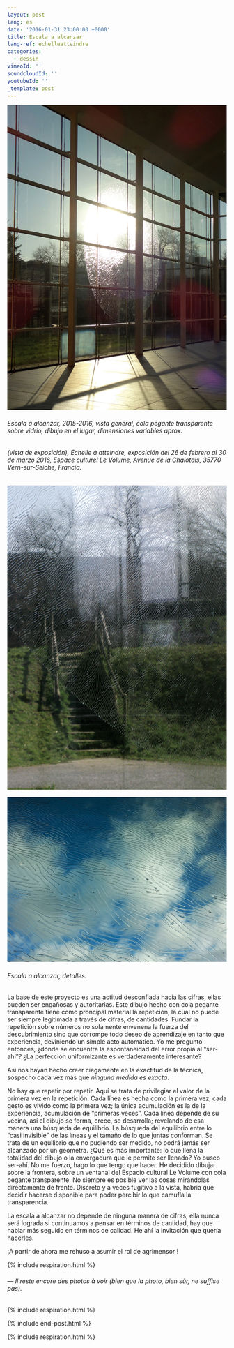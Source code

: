 ```yaml
---
layout: post
lang: es
date: '2016-01-31 23:00:00 +0000'
title: Escala a alcanzar
lang-ref: echelleatteindre
categories:
  - dessin
vimeoId: ''
soundcloudId: ''
youtubeId: ''
_template: post
---
```





![](/imgs/echelle-a-atteindre-2015-2016-up.jpg)

###### _Escala a alcanzar_, 2015-2016, vista general, cola pegante transparente sobre vidrio, dibujo en el lugar, dimensiones variables aprox.

###### (vista de exposición), _Échelle à atteindre_, exposición del 26 de febrero al 30 de marzo 2016, Espace culturel Le Volume, Avenue de la Chalotais, 35770 Vern-sur-Seiche, Francia.

![](/imgs/echelle-a-atteindre-2015-2016-det-2-up.jpg)

![](/imgs/echelle-a-atteindre-2015-2016-det-1-up.jpg)

###### _Escala a alcanzar_, detalles.

La base de este proyecto es una actitud desconfiada hacia las cifras, ellas pueden ser engañosas y autoritarias. Este dibujo hecho con cola pegante transparente tiene como proncipal material la repetición, la cual no puede ser siempre legitimada a través de cifras, de cantidades. Fundar la repetición sobre números no solamente envenena la fuerza del descubrimiento sino que corrompe todo deseo de aprendizaje en tanto que experiencia, deviniendo un simple acto automático. Yo me pregunto entonces, ¿dónde se encuentra la espontaneidad del error propia al “ser-ahí”? ¿La perfección uniformizante es verdaderamente interesante?

Así nos hayan hecho creer ciegamente en la exactitud de la técnica, sospecho cada vez más que _ninguna medida es exacta_.

No hay que repetir por repetir. Aquí se trata de privilegiar el valor de la primera vez en la repetición. Cada línea es hecha como la primera vez, cada gesto es vivido como la primera vez; la única acumulación es la de la experiencia, acumulación de “primeras veces”. Cada línea depende de su vecina, así el dibujo se forma, crece, se desarrolla; revelando de esa manera una búsqueda de equilibrio. La búsqueda del equilibrio entre lo “casi invisible” de las líneas y el tamaño de lo que juntas conforman. Se trata de un equilibrio que no pudiendo ser medido, no podrá jamás ser alcanzado por un geómetra. ¿Qué es más importante: lo que llena la totalidad del dibujo o la envergadura que le permite ser llenado? Yo busco ser-ahí. No me fuerzo, hago lo que tengo que hacer. He decidido dibujar sobre la frontera, sobre un ventanal del Espacio cultural Le Volume con cola pegante transparente. No siempre es posible ver las cosas mirándolas directamente de frente. Discreto y a veces fugitivo a la vista, habría que decidir hacerse disponible para poder percibir lo que camufla la transparencia.

La escala a alcanzar no depende de ninguna manera de cifras, ella nunca será lograda si continuamos a pensar en términos de cantidad, hay que hablar más seguido en términos de calidad. He ahí la invitación que quería hacerles.

¡A partir de ahora me rehuso a asumir el rol de agrimensor !

{% include respiration.html %}

###### _— Il reste encore des photos à voir (bien que la photo, bien sûr, ne suffise pas)._

{% include respiration.html %}

{% include end-post.html %}

{% include respiration.html %}
